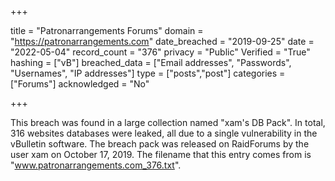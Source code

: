 +++

title = "Patronarrangements Forums"
domain = "https://patronarrangements.com"
date_breached = "2019-09-25"
date = "2022-05-04"
record_count = "376"
privacy = "Public"
Verified = "True"
hashing = ["vB"]
breached_data = ["Email addresses", "Passwords", "Usernames", "IP addresses"]
type = ["posts","post"]
categories = ["Forums"]
acknowledged = "No"


+++


This breach was found in a large collection named "xam's DB Pack". In total, 316 websites databases were leaked, all due to a single vulnerability in the vBulletin software. The breach pack was released on RaidForums by the user xam on October 17, 2019. The filename that this entry comes from is "www.patronarrangements.com_376.txt".

